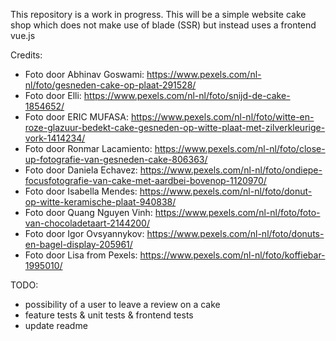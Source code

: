 This repository is a work in progress. This will be a simple website cake shop which does not make use of blade (SSR) but instead uses a frontend vue.js

Credits:

* Foto door Abhinav Goswami: https://www.pexels.com/nl-nl/foto/gesneden-cake-op-plaat-291528/
* Foto door Elli: https://www.pexels.com/nl-nl/foto/snijd-de-cake-1854652/
* Foto door ERIC MUFASA: https://www.pexels.com/nl-nl/foto/witte-en-roze-glazuur-bedekt-cake-gesneden-op-witte-plaat-met-zilverkleurige-vork-1414234/
* Foto door Ronmar Lacamiento: https://www.pexels.com/nl-nl/foto/close-up-fotografie-van-gesneden-cake-806363/
* Foto door Daniela  Echavez: https://www.pexels.com/nl-nl/foto/ondiepe-focusfotografie-van-cake-met-aardbei-bovenop-1120970/
* Foto door Isabella Mendes: https://www.pexels.com/nl-nl/foto/donut-op-witte-keramische-plaat-940838/
* Foto door Quang Nguyen Vinh: https://www.pexels.com/nl-nl/foto/foto-van-chocoladetaart-2144200/
* Foto door Igor Ovsyannykov: https://www.pexels.com/nl-nl/foto/donuts-en-bagel-display-205961/
* Foto door Lisa from Pexels: https://www.pexels.com/nl-nl/foto/koffiebar-1995010/

TODO:

* possibility of a user to leave a review on a cake
* feature tests & unit tests & frontend tests
* update readme
